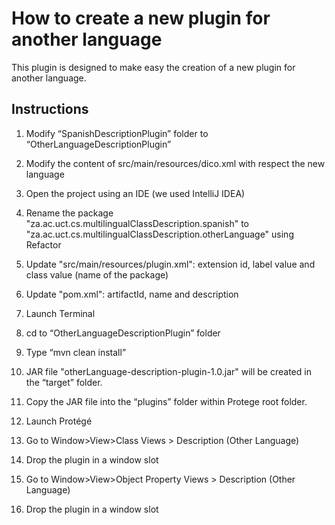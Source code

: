 # How to create a new plugin for another language
This plugin is designed to make easy the creation of a new plugin for another language.

## Instructions

1. Modify “SpanishDescriptionPlugin” folder to “OtherLanguageDescriptionPlugin”
2. Modify the content of src/main/resources/dico.xml with respect the new language
3. Open the project using an IDE (we used IntelliJ IDEA)
4. Rename the package "za.ac.uct.cs.multilingualClassDescription.spanish"
   to "za.ac.uct.cs.multilingualClassDescription.otherLanguage" 
   using Refactor 
5. Update "src/main/resources/plugin.xml": extension id, label value and class value (name of the package)
6. Update "pom.xml": artifactId, name and description

7. Launch Terminal
8. cd to “OtherLanguageDescriptionPlugin” folder   
9. Type “mvn clean install”
10. JAR file "otherLanguage-description-plugin-1.0.jar" will be created in the “target” folder.
11. Copy the JAR file into the “plugins” folder within Protege root folder. 
12. Launch Protégé
13. Go to Window>View>Class Views > Description (Other Language)
14. Drop the plugin in a window slot
15. Go to Window>View>Object Property Views > Description (Other Language)
16. Drop the plugin in a window slot

